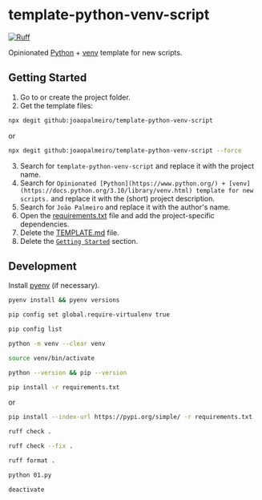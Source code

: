 # template-python-venv-script

[![Ruff](https://img.shields.io/endpoint?url=https://raw.githubusercontent.com/astral-sh/ruff/main/assets/badge/v2.json)](https://github.com/astral-sh/ruff)

Opinionated [Python](https://www.python.org/) + [venv](https://docs.python.org/3.10/library/venv.html) template for new scripts.

## Getting Started

1. Go to or create the project folder.
2. Get the template files:

```bash
npx degit github:joaopalmeiro/template-python-venv-script
```

or

```bash
npx degit github:joaopalmeiro/template-python-venv-script --force
```

3. Search for `template-python-venv-script` and replace it with the project name.
4. Search for `Opinionated [Python](https://www.python.org/) + [venv](https://docs.python.org/3.10/library/venv.html) template for new scripts.` and replace it with the (short) project description.
5. Search for `João Palmeiro` and replace it with the author's name.
6. Open the [requirements.txt](requirements.txt) file and add the project-specific dependencies.
7. Delete the [TEMPLATE.md](TEMPLATE.md) file.
8. Delete the [`Getting Started`](#getting-started) section.

## Development

Install [pyenv](https://github.com/pyenv/pyenv) (if necessary).

```bash
pyenv install && pyenv versions
```

```bash
pip config set global.require-virtualenv true
```

```bash
pip config list
```

```bash
python -m venv --clear venv
```

```bash
source venv/bin/activate
```

```bash
python --version && pip --version
```

```bash
pip install -r requirements.txt
```

or

```bash
pip install --index-url https://pypi.org/simple/ -r requirements.txt
```

```bash
ruff check .
```

```bash
ruff check --fix .
```

```bash
ruff format .
```

```bash
python 01.py
```

```bash
deactivate
```
